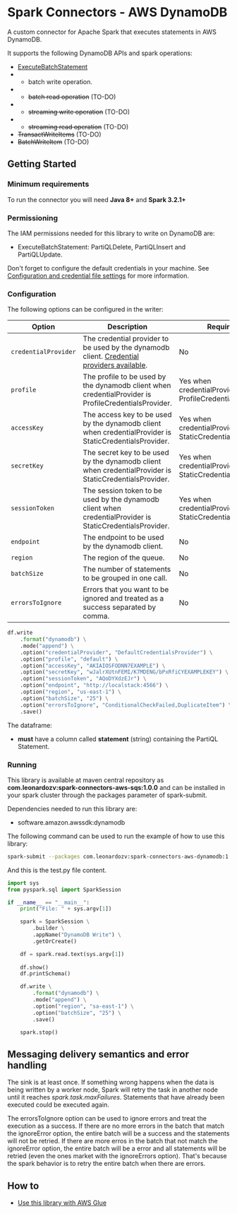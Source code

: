 # Spark Connectors - AWS DynamoDB

A custom connector for Apache Spark that executes statements in AWS DynamoDB.

It supports the following DynamoDB APIs and spark operations:
- [ExecuteBatchStatement](https://docs.aws.amazon.com/amazondynamodb/latest/APIReference/API_BatchExecuteStatement.html)
- - batch write operation.
- - ~~batch read operation~~ (TO-DO)
- - ~~streaming write operation~~ (TO-DO)
- - ~~streaming read operation~~ (TO-DO)
- ~~TransactWriteItems~~ (TO-DO)
- ~~BatchWriteItem~~ (TO-DO)

## Getting Started

### Minimum requirements

To run the connector you will need **Java 8+** and **Spark 3.2.1+**

### Permissioning 

The IAM permissions needed for this library to write on DynamoDB are:

- ExecuteBatchStatement: PartiQLDelete, PartiQLInsert and PartiQLUpdate.

Don't forget to configure the default credentials in your machine. See [Configuration and credential file settings](https://docs.aws.amazon.com/cli/latest/userguide/cli-configure-files.html) for more information.

### Configuration

The following options can be configured in the writer:

| Option                 | Description                                                                                                                                                                                                   | Required                                                  | Default                    |
|------------------------|---------------------------------------------------------------------------------------------------------------------------------------------------------------------------------------------------------------|-----------------------------------------------------------|----------------------------|
| `credentialProvider`   | The credential provider to be used by the dynamodb client. [Credential providers available](https://sdk.amazonaws.com/java/api/latest/software/amazon/awssdk/auth/credentials/AwsCredentialsProvider.html).   | No                                                        | DefaultCredentialsProvider |
| `profile`              | The profile to be used by the dynamodb client when credentialProvider is ProfileCredentialsProvider.                                                                                                          | Yes when credentialProvider is ProfileCredentialsProvider | default                    |
| `accessKey`            | The access key to be used by the dynamodb client when credentialProvider is StaticCredentialsProvider.                                                                                                        | Yes when credentialProvider is StaticCredentialsProvider  |                            |
| `secretKey`            | The secret key to be used by the dynamodb client when credentialProvider is StaticCredentialsProvider.                                                                                                        | Yes when credentialProvider is StaticCredentialsProvider  |                            |
| `sessionToken`         | The session token to be used by the dynamodb client when credentialProvider is StaticCredentialsProvider.                                                                                                     | Yes when credentialProvider is StaticCredentialsProvider  |                            |
| `endpoint`             | The endpoint to be used by the dynamodb client.                                                                                                                                                               | No                                                        |                            |
| `region`               | The region of the queue.                                                                                                                                                                                      | No                                                        | us-east-1                  |
| `batchSize`            | The number of statements to be grouped in one call.                                                                                                                                                           | No                                                        | 25                         |
| `errorsToIgnore`       | Errors that you want to be ignored and treated as a success separated by comma.                                                                                                                               | No                                                        |                            |

```python
df.write
    .format("dynamodb") \
    .mode("append") \
    .option("credentialProvider", "DefaultCredentialsProvider") \
    .option("profile", "default") \
    .option("accessKey", "AKIAIOSFODNN7EXAMPLE") \
    .option("secretKey", "wJalrXUtnFEMI/K7MDENG/bPxRfiCYEXAMPLEKEY") \
    .option("sessionToken", "AQoDYXdzEJr") \
    .option("endpoint", "http://localstack:4566") \
    .option("region", "us-east-1") \
    .option("batchSize", "25") \
    .option("errorsToIgnore", "ConditionalCheckFailed,DuplicateItem") \
    .save()
```

The dataframe:

- **must** have a column called **statement** (string) containing the PartiQL Statement.

### Running

This library is available at maven central repository as **com.leonardozv:spark-connectors-aws-sqs:1.0.0** and can be installed in your spark cluster through the packages parameter of spark-submit.

Dependencies needed to run this library are:

- software.amazon.awssdk:dynamodb

The following command can be used to run the example of how to use this library:

``` bash
spark-submit --packages com.leonardozv:spark-connectors-aws-dynamodb:1.0.0,software.amazon.awssdk:dynamodb:2.27.17 test.py sample.txt
```

And this is the test.py file content.

``` python
import sys 
from pyspark.sql import SparkSession

if __name__ == "__main__":
    print("File: " + sys.argv[1])

    spark = SparkSession \
        .builder \
        .appName("DynamoDB Write") \
        .getOrCreate()

    df = spark.read.text(sys.argv[1])
    
    df.show()
    df.printSchema()

    df.write \
        .format("dynamodb") \
        .mode("append") \
        .option("region", "sa-east-1") \
        .option("batchSize", "25") \
        .save()

    spark.stop()
```

## Messaging delivery semantics and error handling

The sink is at least once. If something wrong happens when the data is being written by a worker node, Spark will retry the task in another node until it reaches *spark.task.maxFailures*. Statements that have already been executed could be executed again.

The errorsToIgnore option can be used to ignore errors and treat the execution as a success. If there are no more errors in the batch that match the ignoreError option, the entire batch will be a success and the statements will not be retried. If there are more erros in the batch that not match the ignoreError option, the entire batch will be a error and all statements will be retried (even the ones market with the ignoreErrors option). That's because the spark behavior is to retry the entire batch when there are errors.

## How to

- [Use this library with AWS Glue](../docs/aws-glue.md)
